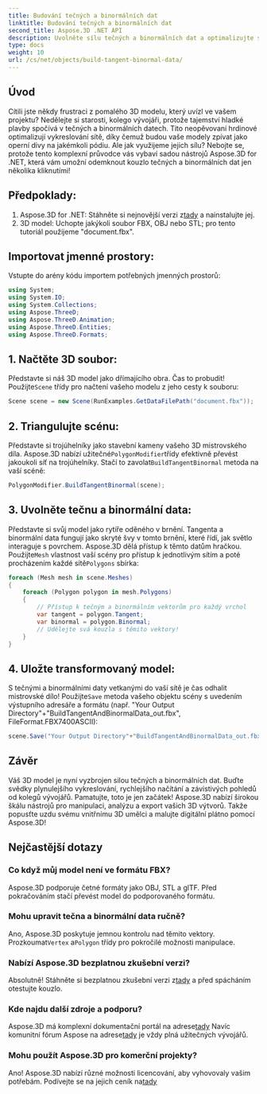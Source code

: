 ```yaml
---
title: Budování tečných a binormálních dat
linktitle: Budování tečných a binormálních dat
second_title: Aspose.3D .NET API
description: Uvolněte sílu tečných a binormálních dat a optimalizujte své 3D modely pro hladší vykreslování, rychlejší načítání a zvýšení výkonu.
type: docs
weight: 10
url: /cs/net/objects/build-tangent-binormal-data/
---
```

## Úvod
Cítili jste někdy frustraci z pomalého 3D modelu, který uvízl ve vašem projektu? Nedělejte si starosti, kolego vývojáři, protože tajemství hladké plavby spočívá v tečných a binormálních datech. Tito neopěvovaní hrdinové optimalizují vykreslování sítě, díky čemuž budou vaše modely zpívat jako operní divy na jakémkoli pódiu. Ale jak využijeme jejich sílu? Nebojte se, protože tento komplexní průvodce vás vybaví sadou nástrojů Aspose.3D for .NET, která vám umožní odemknout kouzlo tečných a binormálních dat jen několika kliknutími!

## Předpoklady:

1.  Aspose.3D for .NET: Stáhněte si nejnovější verzi z[tady](https://releases.aspose.com/3d/net/) a nainstalujte jej.
2. 3D model: Uchopte jakýkoli soubor FBX, OBJ nebo STL; pro tento tutoriál použijeme "document.fbx".

## Importovat jmenné prostory:

Vstupte do arény kódu importem potřebných jmenných prostorů:

```C#
using System;
using System.IO;
using System.Collections;
using Aspose.ThreeD;
using Aspose.ThreeD.Animation;
using Aspose.ThreeD.Entities;
using Aspose.ThreeD.Formats;
```

## 1. Načtěte 3D soubor:

 Představte si náš 3D model jako dřímajícího obra. Čas to probudit! Použijte`Scene` třídy pro načtení vašeho modelu z jeho cesty k souboru:

```C#
Scene scene = new Scene(RunExamples.GetDataFilePath("document.fbx"));
```

## 2. Triangulujte scénu:

 Představte si trojúhelníky jako stavební kameny vašeho 3D mistrovského díla. Aspose.3D nabízí užitečné`PolygonModifier`třídy efektivně převést jakoukoli síť na trojúhelníky. Stačí to zavolat`BuildTangentBinormal` metoda na vaší scéně:

```C#
PolygonModifier.BuildTangentBinormal(scene);
```

## 3. Uvolněte tečnu a binormální data:

 Představte si svůj model jako rytíře oděného v brnění. Tangenta a binormální data fungují jako skryté švy v tomto brnění, které řídí, jak světlo interaguje s povrchem. Aspose.3D dělá přístup k těmto datům hračkou. Použijte`Mesh` vlastnost vaší scény pro přístup k jednotlivým sítím a poté procházením každé sítě`Polygons` sbírka:

```C#
foreach (Mesh mesh in scene.Meshes)
{
    foreach (Polygon polygon in mesh.Polygons)
    {
        // Přístup k tečným a binormálním vektorům pro každý vrchol
        var tangent = polygon.Tangent;
        var binormal = polygon.Binormal;
        // Udělejte svá kouzla s těmito vektory!
    }
}
```

## 4. Uložte transformovaný model:

 S tečnými a binormálními daty vetkanými do vaší sítě je čas odhalit mistrovské dílo! Použijte`Save` metoda vašeho objektu scény s uvedením výstupního adresáře a formátu (např. "Your Output Directory"+"BuildTangentAndBinormalData_out.fbx", FileFormat.FBX7400ASCII):

```C#
scene.Save("Your Output Directory"+"BuildTangentAndBinormalData_out.fbx", FileFormat.FBX7400ASCII);
```

## Závěr
Váš 3D model je nyní vyzbrojen silou tečných a binormálních dat. Buďte svědky plynulejšího vykreslování, rychlejšího načítání a závistivých pohledů od kolegů vývojářů. Pamatujte, toto je jen začátek! Aspose.3D nabízí širokou škálu nástrojů pro manipulaci, analýzu a export vašich 3D výtvorů. Takže popusťte uzdu svému vnitřnímu 3D umělci a malujte digitální plátno pomocí Aspose.3D!

## Nejčastější dotazy

### Co když můj model není ve formátu FBX? 
Aspose.3D podporuje četné formáty jako OBJ, STL a glTF. Před pokračováním stačí převést model do podporovaného formátu.
### Mohu upravit tečna a binormální data ručně? 
 Ano, Aspose.3D poskytuje jemnou kontrolu nad těmito vektory. Prozkoumat`Vertex` a`Polygon` třídy pro pokročilé možnosti manipulace.
### Nabízí Aspose.3D bezplatnou zkušební verzi? 
 Absolutně! Stáhněte si bezplatnou zkušební verzi z[tady](https://releases.aspose.com/3d/net/) a před spácháním otestujte kouzlo.
### Kde najdu další zdroje a podporu? 
 Aspose.3D má komplexní dokumentační portál na adrese[tady](https://docs.aspose.com/3d/net/) Navíc komunitní fórum Aspose na adrese[tady](https://forum.aspose.com/) je vždy plná užitečných vývojářů.
### Mohu použít Aspose.3D pro komerční projekty? 
 Ano! Aspose.3D nabízí různé možnosti licencování, aby vyhovovaly vašim potřebám. Podívejte se na jejich ceník na[tady](https://purchase.aspose.com/buy)
